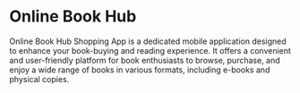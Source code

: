 # Online Book Hub

Online Book Hub Shopping App is a dedicated mobile application designed to enhance your book-buying and reading experience. It offers a convenient and user-friendly platform for book enthusiasts to browse, purchase, and enjoy a wide range of books in various formats, including e-books and physical copies.
